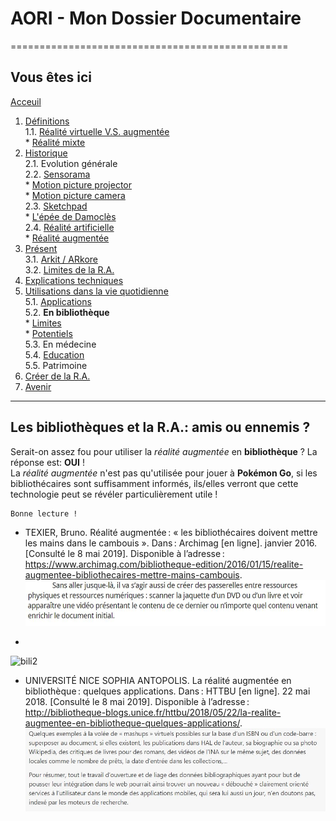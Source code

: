 # AORI - Mon Dossier Documentaire
================================================
## Vous êtes ici

[Acceuil](Introduction.md)  

1. [Définitions](Definition.md)  
  1.1. [Réalité virtuelle V.S. augmentée](vs.md)    
         * [Réalité mixte](mixed.md)  
2. [Historique](Histoire.md)  
  2.1. Evolution générale  
  2.2. [Sensorama](sensorama.md)  
         * [Motion picture projector](premierei.md)   
         * [Motion picture camera](secondei.md)  
  2.3. [Sketchpad](logiciel.md)  
         * [L'épée de Damoclès](epee.md)  
  2.4. [Réalité artificielle](rearti.md)  
         * [Réalité augmentée](ra.md)  
3. [Présent](present.md)  
  3.1. [Arkit / ARkore](os.md)  
  3.2. [Limites de la R.A.](limits.md)  
4. [Explications techniques](Fonctionnement.md)  
5. [Utilisations dans la vie quotidienne](utilisation.md)   
   5.1. [Applications](app.md)  
   5.2. **En bibliothèque**  
        * [Limites](bibliL.md)  
        * [Potentiels](potentielb.md)  
   5.3.  En médecine  
   5.4. [Education ](education.md)  
   5.5. Patrimoine  
 6. [Créer de la R.A.](creation.md)
 7. [Avenir](Avenir.md)  
 -----------------------------------------------
 
 Les **bibliothèques** et la R.A.: amis ou ennemis ?
  -------------------------------------------------------------------------------------------------------------------------------------
  Serait-on assez fou pour utiliser la *réalité augmentée* en __bibliothèque__ ? La réponse est: __OUI__ !  
  La *réalité augmentée* n'est pas qu'utilisée pour jouer à **Pokémon Go**, si les bibliothécaires sont suffisamment informés, ils/elles verront que cette technologie peut se révéler particulièrement utile !
 ````
 Bonne lecture !
 ````
 
 *  TEXIER, Bruno. Réalité augmentée : « les bibliothécaires doivent mettre les mains dans le cambouis ». Dans : Archimag [en ligne]. janvier 2016. [Consulté le 8 mai 2019]. Disponible à l’adresse : https://www.archimag.com/bibliotheque-edition/2016/01/15/realite-augmentee-bibliothecaires-mettre-mains-cambouis.  
![bili1](/Images/bibli1.JPG)  

* 
![bili2](/Images/bibli2.JPG)  

* UNIVERSITÉ NICE SOPHIA ANTOPOLIS. La réalité augmentée en bibliothèque : quelques applications. Dans : HTTBU [en ligne]. 22 mai 2018. [Consulté le 8 mai 2019]. Disponible à l’adresse : http://bibliotheque-blogs.unice.fr/httbu/2018/05/22/la-realite-augmentee-en-bibliotheque-quelques-applications/.  
![bibli3](/Images/bibli3.JPG)  

  
